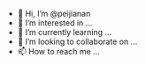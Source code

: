 - 👋 Hi, I’m @peijianan
- 👀 I’m interested in ...
- 🌱 I’m currently learning ...
- 💞️ I’m looking to collaborate on ...
- 📫 How to reach me ...

<!---
peijianan/peijianan is a ✨ special ✨ repository because its `README.md` (this file) appears on your GitHub profile.
You can click the Preview link to take a look at your changes.
--->
